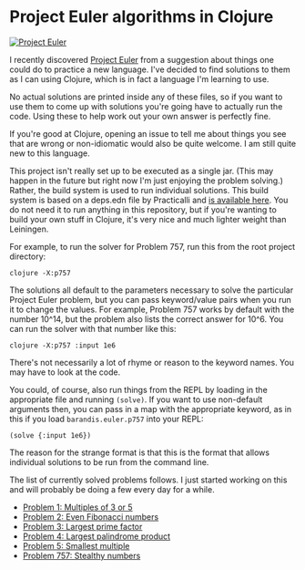 # Project Euler algorithms in Clojure

[![Project Euler](https://projecteuler.net/profile/Barandis.png)][1]

I recently discovered [Project Euler][1] from a suggestion about things one could do to practice a new language. I've decided to find solutions to them as I can using Clojure, which is in fact a language I'm learning to use.

No actual solutions are printed inside any of these files, so if you want to use them to come up with solutions you're going have to actually run the code. Using these to help work out your own answer is perfectly fine.

If you're good at Clojure, opening an issue to tell me about things you see that are wrong or non-idiomatic would also be quite welcome. I am still quite new to this language.

This project isn't really set up to be executed as a single jar. (This may happen in the future but right now I'm just enjoying the problem solving.) Rather, the build system is used to run individual solutions. This build system is based on a deps.edn file by Practicalli and [is available here][2]. You do not need it to run anything in this repository, but if you're wanting to build your own stuff in Clojure, it's very nice and much lighter weight than Leiningen.

For example, to run the solver for Problem 757, run this from the root project directory:

```
clojure -X:p757
```

The solutions all default to the parameters necessary to solve the particular Project Euler problem, but you can pass keyword/value pairs when you run it to change the values. For example, Problem 757 works by default with the number 10^14, but the problem also lists the correct answer for 10^6. You can run the solver with that number like this:

```
clojure -X:p757 :input 1e6
```

There's not necessarily a lot of rhyme or reason to the keyword names. You may have to look at the code.

You could, of course, also run things from the REPL by loading in the appropriate file and running `(solve)`. If you want to use non-default arguments then, you can pass in a map with the appropriate keyword, as in this if you load `barandis.euler.p757` into your REPL:

```
(solve {:input 1e6})
```

The reason for the strange format is that this is the format that allows individual solutions to be run from the command line.

The list of currently solved problems follows. I just started working on this and will probably be doing a few every day for a while.

* [Problem 1: Multiples of 3 or 5](src/barandis/euler/p1.clj)
* [Problem 2: Even Fibonacci numbers](src/barandis/euler/p2.clj)
* [Problem 3: Largest prime factor](src/barandis/euler/p3.clj)
* [Problem 4: Largest palindrome product](src/barandis/euler/p4.clj)
* [Problem 5: Smallest multiple](src/barandis/euler/p5.clj)
* [Problem 757: Stealthy numbers](src/barandis/euler/p757.clj)

[1]: https://projecteuler.net/
[2]: https://practical.li/clojure/clojure-tools/install/community-tools.html
